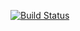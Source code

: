 [![Build Status](https://travis-ci.org/odsod/messapp-frontend.svg?branch=master)](https://travis-ci.org/odsod/messapp-frontend)
